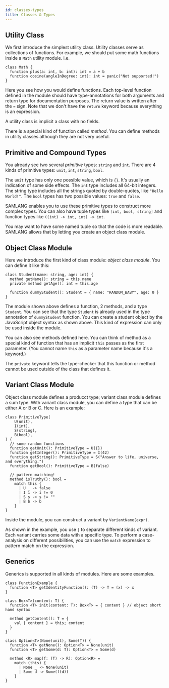 ```yaml
---
id: classes-types
title: Classes & Types
---
```


## Utility Class

We first introduce the simplest utility class. Utility classes serve as collections of functions.
For example, we should put some math functions inside a `Math` utility module. i.e.

```samlang
class Math {
  function plus(a: int, b: int): int = a + b
  function cosine(angleInDegree: int): int = panic("Not supported!")
}
```

Here you see how you would define functions. Each top-level function defined in the module should
have type-annotations for both arguments and return type for documentation purposes. The return
value is written after the `=` sign. Note that we don't have the `return` keyword because everything
is an expression.

A utility class is implicit a class with no fields.

There is a special kind of function called _method_. You can define methods in utility classes
although they are not very useful.

## Primitive and Compound Types

You already see two several _primitive_ types: `string` and `int`. There are 4 kinds of primitive
types: `unit`, `int`, `string`, `bool`.

The `unit` type has only one possible value, which is `{}`. It's usually an indication of some
side effects. The `int` type includes all 64-bit integers. The string type includes all the strings
quoted by double-quotes, like `"Hello World!"`. The `bool` types has two possible values: `true` and
`false`.

SAMLANG enables you to use these primitive types to construct more complex types. You can also have
tuple types like `[int, bool, string]` and function types like `((int) -> int, int) -> int`.

You may want to have some named tuple so that the code is more readable. SAMLANG allows that by
letting you create an object class module.

## Object Class Module

Here we introduce the first kind of class module: _object class module_. You can define it like
this:

```samlang
class Student(name: string, age: int) {
  method getName(): string = this.name
  private method getAge(): int = this.age

  function dummyStudent(): Student = { name: "RANDOM_BABY", age: 0 }
}
```

The module shown above defines a function, 2 methods, and a type `Student`. You can see that the
type `Student` is already used in the type annotation of `dummyStudent` function. You can create a
student object by the JavaScript object syntax as shown above. This kind of expression can only be
used inside the module.

You can also see methods defined here. You can think of method as a special kind of function that
has an implicit `this` passes as the first parameter. (You cannot name `this` as a parameter name
because it's a keyword.)

The `private` keyword tells the type-checker that this function or method cannot be used outside of
the class that defines it.

## Variant Class Module

Object class module defines a producct type; variant class module defines a sum type. With variant
class module, you can define a type that can be either A or B or C. Here is an example:

```samlang
class PrimitiveType(
    U(unit),
    I(int),
    S(string),
    B(bool),
) {
  // some random functions
  function getUnit(): PrimitiveType = U({})
  function getInteger(): PrimitiveType = I(42)
  function getString(): PrimitiveType = S("Answer to life, universe, and everything.")
  function getBool(): PrimitiveType = B(false)

  // pattern matching!
  method isTruthy(): bool =
    match this {
      | U _ -> false
      | I i -> i != 0
      | S s -> s != ""
      | B b -> b
    }
}
```

Inside the module, you can construct a variant by `VariantName(expr)`.

As shown in the example, you use `|` to separate different kinds of variant. Each variant carries
some data with a specific type. To perform a case-analysis on different possibilities, you can use
the `match` expression to pattern match on the expression.

## Generics

Generics is supported in all kinds of modules. Here are some examples.

```samlang
class FunctionExample {
  function <T> getIdentityFunction(): (T) -> T = (x) -> x
}

class Box<T>(content: T) {
  function <T> init(content: T): Box<T> = { content } // object short hand syntax

  method getContent(): T = {
    val { content } = this; content
  }
}

class Option<T>(None(unit), Some(T)) {
  function <T> getNone(): Option<T> = None(unit)
  function <T> getSome(d: T): Option<T> = Some(d)

  method <R> map(f: (T) -> R): Option<R> =
    match (this) {
      | None _ -> None(unit)
      | Some d -> Some(f(d))
    }
}
```
